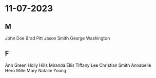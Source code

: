 # 11-07-2023
## M
John Doe
Brad Pitt
Jason Smith
George Washington
## F
Ann Green
Holly Hills
Miranda Ellis
Tiffany Lee
Christian Smith
Annabelle Hero
Mille Mary
Natalie Young